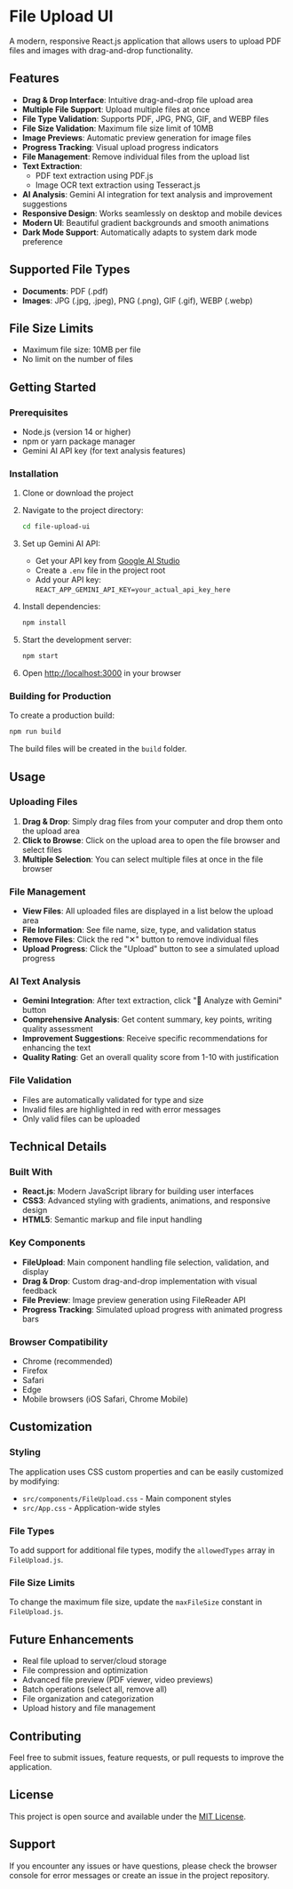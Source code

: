 # File Upload UI

A modern, responsive React.js application that allows users to upload PDF files and images with drag-and-drop functionality.

## Features

- **Drag & Drop Interface**: Intuitive drag-and-drop file upload area
- **Multiple File Support**: Upload multiple files at once
- **File Type Validation**: Supports PDF, JPG, PNG, GIF, and WEBP files
- **File Size Validation**: Maximum file size limit of 10MB
- **Image Previews**: Automatic preview generation for image files
- **Progress Tracking**: Visual upload progress indicators
- **File Management**: Remove individual files from the upload list
- **Text Extraction**: 
  - PDF text extraction using PDF.js
  - Image OCR text extraction using Tesseract.js
- **AI Analysis**: Gemini AI integration for text analysis and improvement suggestions
- **Responsive Design**: Works seamlessly on desktop and mobile devices
- **Modern UI**: Beautiful gradient backgrounds and smooth animations
- **Dark Mode Support**: Automatically adapts to system dark mode preference

## Supported File Types

- **Documents**: PDF (.pdf)
- **Images**: JPG (.jpg, .jpeg), PNG (.png), GIF (.gif), WEBP (.webp)

## File Size Limits

- Maximum file size: 10MB per file
- No limit on the number of files

## Getting Started

### Prerequisites

- Node.js (version 14 or higher)
- npm or yarn package manager
- Gemini AI API key (for text analysis features)

### Installation

1. Clone or download the project
2. Navigate to the project directory:
   ```bash
   cd file-upload-ui
   ```

3. Set up Gemini AI API:
   - Get your API key from [Google AI Studio](https://makersuite.google.com/app/apikey)
   - Create a `.env` file in the project root
   - Add your API key: `REACT_APP_GEMINI_API_KEY=your_actual_api_key_here`

4. Install dependencies:
   ```bash
   npm install
   ```

4. Start the development server:
   ```bash
   npm start
   ```

5. Open [http://localhost:3000](http://localhost:3000) in your browser

### Building for Production

To create a production build:

```bash
npm run build
```

The build files will be created in the `build` folder.

## Usage

### Uploading Files

1. **Drag & Drop**: Simply drag files from your computer and drop them onto the upload area
2. **Click to Browse**: Click on the upload area to open the file browser and select files
3. **Multiple Selection**: You can select multiple files at once in the file browser

### File Management

- **View Files**: All uploaded files are displayed in a list below the upload area
- **File Information**: See file name, size, type, and validation status
- **Remove Files**: Click the red "✕" button to remove individual files
- **Upload Progress**: Click the "Upload" button to see a simulated upload progress

### AI Text Analysis

- **Gemini Integration**: After text extraction, click "🧠 Analyze with Gemini" button
- **Comprehensive Analysis**: Get content summary, key points, writing quality assessment
- **Improvement Suggestions**: Receive specific recommendations for enhancing the text
- **Quality Rating**: Get an overall quality score from 1-10 with justification

### File Validation

- Files are automatically validated for type and size
- Invalid files are highlighted in red with error messages
- Only valid files can be uploaded

## Technical Details

### Built With

- **React.js**: Modern JavaScript library for building user interfaces
- **CSS3**: Advanced styling with gradients, animations, and responsive design
- **HTML5**: Semantic markup and file input handling

### Key Components

- **FileUpload**: Main component handling file selection, validation, and display
- **Drag & Drop**: Custom drag-and-drop implementation with visual feedback
- **File Preview**: Image preview generation using FileReader API
- **Progress Tracking**: Simulated upload progress with animated progress bars

### Browser Compatibility

- Chrome (recommended)
- Firefox
- Safari
- Edge
- Mobile browsers (iOS Safari, Chrome Mobile)

## Customization

### Styling

The application uses CSS custom properties and can be easily customized by modifying:

- `src/components/FileUpload.css` - Main component styles
- `src/App.css` - Application-wide styles

### File Types

To add support for additional file types, modify the `allowedTypes` array in `FileUpload.js`.

### File Size Limits

To change the maximum file size, update the `maxFileSize` constant in `FileUpload.js`.

## Future Enhancements

- Real file upload to server/cloud storage
- File compression and optimization
- Advanced file preview (PDF viewer, video previews)
- Batch operations (select all, remove all)
- File organization and categorization
- Upload history and file management

## Contributing

Feel free to submit issues, feature requests, or pull requests to improve the application.

## License

This project is open source and available under the [MIT License](LICENSE).

## Support

If you encounter any issues or have questions, please check the browser console for error messages or create an issue in the project repository.
